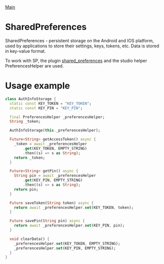 [Main](../main.md)

# SharedPreferences

SharedPreferences - persistent storage on the Android and IOS platform, 
used by applications to store their settings, keys, tokens, etc.
Data is stored in key-value format.

To work with SP, the plugin [shared_preferences][sp_link] and the studio helper PreferencesHelper are used.

# Usage example

```dart
class AuthInfoStorage {
  static const KEY_TOKEN = "KEY_TOKEN";
  static const KEY_PIN = "KEY_PIN";

  final PreferencesHelper _preferencesHelper;
  String _token;

  AuthInfoStorage(this._preferencesHelper);

  Future<String> getAccessToken() async {
    _token = await _preferencesHelper
        .get(KEY_TOKEN, EMPTY_STRING)
        .then((s) => s as String);
    return _token;
  }

  Future<String> getPin() async {
    String pin = await _preferencesHelper
        .get(KEY_PIN, EMPTY_STRING)
        .then((s) => s as String);
    return pin;
  }

  Future saveToken(String token) async {
    return await _preferencesHelper.set(KEY_TOKEN, token); 
  }

  Future savePin(String pin) async {
    return await _preferencesHelper.set(KEY_PIN, pin);
  }

  void clearData() {
    _preferencesHelper.set(KEY_TOKEN, EMPTY_STRING);
    _preferencesHelper.set(KEY_PIN, EMPTY_STRING);
  }
}
```
[sp_link]:https://pub.dev/packages/shared_preferences